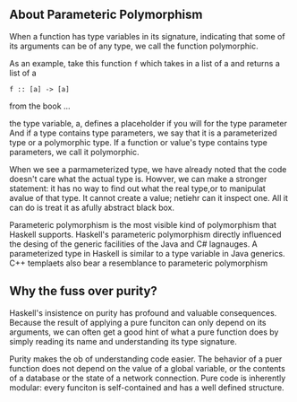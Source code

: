 
## About Parameteric Polymorphism

When a function has type variables in its signature, indicating that some of its arguments
can be of any type, we call the function polymorphic.

As an example, take this function `f` which takes in a list of a and returns a list of a
```
f :: [a] -> [a] 
```
from the book ... 

the type variable, a, defines a placeholder if you will for the type parameter
And if a type contains type parameters, we say that it is a parameterized type or a polymorphic
type. If a function or value's type contains type parameters, we call it polymorphic.

When we see a parmameterized type, we have already noted that the code
doesn't care what the actual type is. Howver, we can make a stronger statement:
it has no way to find out what the real type,or to manipulat avalue of that type. It cannot
create a value; netiehr can it inspect one. All it can do is treat it as afully abstract black box.

Parameteric polymorphism is the most visible kind of polymorphism that Haskell 
supports. Haskell's parameteric polymorphism directly influenced the desing
of the generic facilities of the Java and C# lagnauges. A parameterized type
in Haskell is similar to a type variable in Java generics. C++ templaets 
also bear a resemblance to parameteric polymorphism

## Why the fuss over purity?

Haskell's insistence on purity has profound and valuable consequences. Because the result of
applying a pure funciton can only depend on its arguments, we 
can often get a good hint of what a pure function does by simply reading 
its name and understanding its type signature. 

Purity makes the ob of understanding code easier. The behavior of a puer function
does not depend on the value of a global variable, or the contents of a database
or the state of a network connection. Pure code is inherently modular: 
every funciton is self-contained and has a well defined structure.

